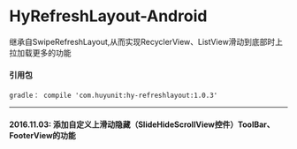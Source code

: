 # HyRefreshLayout-Android
继承自SwipeRefreshLayout,从而实现RecyclerView、ListView滑动到底部时上拉加载更多的功能

#### 引用包

    gradle： compile 'com.huyunit:hy-refreshlayout:1.0.3'

----
#### 2016.11.03:  添加自定义上滑动隐藏（SlideHideScrollView控件）ToolBar、FooterView的功能
